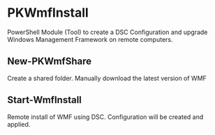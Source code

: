 # PKWmfInstall
PowerShell Module (Tool) to create a DSC Configuration and upgrade Windows Management Framework on remote computers.

## New-PKWmfShare
Create a shared folder.  Manually download the latest version of WMF

## Start-WmfInstall
Remote install of WMF using DSC.  Configuration will be created and applied.